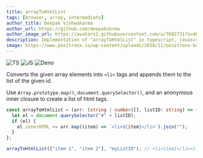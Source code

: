 ```yaml
---
title: arrayToHtmlList
tags: [browser, array, intermediate]
author_title: Deepak Vishwakarma
author_url: https://github.com/deepakshrma
author_image_url: https://avatars2.githubusercontent.com/u/7682731?s=400
description: Implementation of "arrayToHtmlList" in typescript, javascript and deno.
image: https://www.positronx.io/wp-content/uploads/2018/11/positronx-banner-1152-1.jpg
---
```


![TS](https://img.shields.io/badge/supports-typescript-blue.svg?style=flat-square)
![JS](https://img.shields.io/badge/supports-javascript-yellow.svg?style=flat-square)
![Deno](https://img.shields.io/badge/supports-deno-green.svg?style=flat-square)

Converts the given array elements into `<li>` tags and appends them to the list of the given id.

Use `Array.prototype.map()`, `document.querySelector()`, and an anonymous inner closure to create a list of html tags.

```ts title="typescript"
const arrayToHtmlList = (arr: (string | number)[], listID: string) => {
  let el = document.querySelector("#" + listID);
  if (el) {
    el.innerHTML += arr.map((item) => `<li>${item}</li>`).join("");
  }
};
```

```ts title="typescript"
arrayToHtmlList(["item 1", "item 2"], "myListID"); // <li>item1</li><li>item2</li>
```
